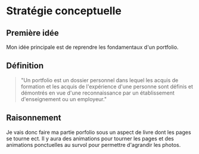 # Stratégie conceptuelle

## Première idée

Mon idée principale est de reprendre les fondamentaux d'un portfolio.

## Définition

> "Un portfolio est un dossier personnel dans lequel les acquis de formation et les acquis de l'expérience d'une personne sont définis et démontrés en vue d'une reconnaissance par un établissement d'enseignement ou un employeur."

## Raisonnement

Je vais donc faire ma partie porfolio sous un aspect de livre dont les pages se tourne ect. Il y aura des animations pour tourner les pages et des animations ponctuelles au survol pour permettre d'agrandir les photos.
